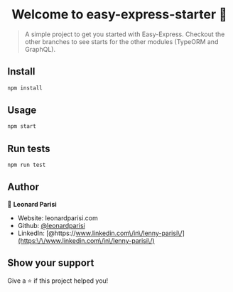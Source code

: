 <h1 align="center">Welcome to easy-express-starter 👋</h1>
<p>
</p>

> A simple project to get you started with Easy-Express. Checkout the other branches to see starts for the other modules (TypeORM and GraphQL).

## Install

```sh
npm install
```

## Usage

```sh
npm start
```

## Run tests

```sh
npm run test
```

## Author

👤 **Leonard Parisi**

* Website: leonardparisi.com
* Github: [@leonardparisi](https://github.com/leonardparisi)
* LinkedIn: [@https:\/\/www.linkedin.com\/in\/lenny-parisi\/](https:\/\/www.linkedin.com\/in\/lenny-parisi\/)

## Show your support

Give a ⭐️ if this project helped you!
